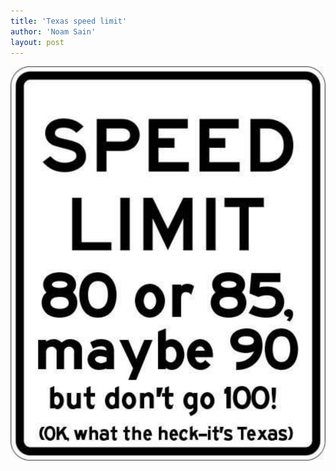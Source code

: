 ```yaml
---
title: 'Texas speed limit'
author: 'Noam Sain'
layout: post
---
```


![](/assets/2021/2021-01-texas-speed-limit.jpg)
